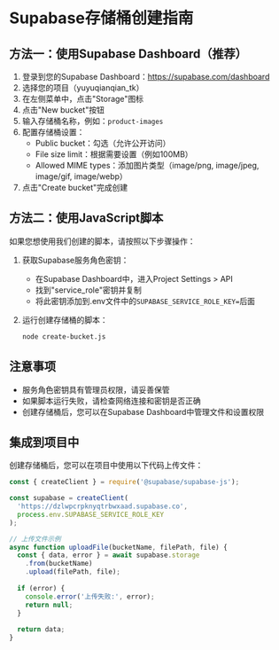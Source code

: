 # Supabase存储桶创建指南

## 方法一：使用Supabase Dashboard（推荐）

1. 登录到您的Supabase Dashboard：https://supabase.com/dashboard
2. 选择您的项目（yuyuqianqian_tk）
3. 在左侧菜单中，点击"Storage"图标
4. 点击"New bucket"按钮
5. 输入存储桶名称，例如：`product-images`
6. 配置存储桶设置：
   - Public bucket：勾选（允许公开访问）
   - File size limit：根据需要设置（例如100MB）
   - Allowed MIME types：添加图片类型（image/png, image/jpeg, image/gif, image/webp）
7. 点击"Create bucket"完成创建

## 方法二：使用JavaScript脚本

如果您想使用我们创建的脚本，请按照以下步骤操作：

1. 获取Supabase服务角色密钥：
   - 在Supabase Dashboard中，进入Project Settings > API
   - 找到"service_role"密钥并复制
   - 将此密钥添加到.env文件中的`SUPABASE_SERVICE_ROLE_KEY=`后面

2. 运行创建存储桶的脚本：
   ```bash
   node create-bucket.js
   ```

## 注意事项

- 服务角色密钥具有管理员权限，请妥善保管
- 如果脚本运行失败，请检查网络连接和密钥是否正确
- 创建存储桶后，您可以在Supabase Dashboard中管理文件和设置权限

## 集成到项目中

创建存储桶后，您可以在项目中使用以下代码上传文件：

```javascript
const { createClient } = require('@supabase/supabase-js');

const supabase = createClient(
  'https://dzlwpcrpknyqtrbwxaad.supabase.co',
  process.env.SUPABASE_SERVICE_ROLE_KEY
);

// 上传文件示例
async function uploadFile(bucketName, filePath, file) {
  const { data, error } = await supabase.storage
    .from(bucketName)
    .upload(filePath, file);
    
  if (error) {
    console.error('上传失败:', error);
    return null;
  }
  
  return data;
}
```